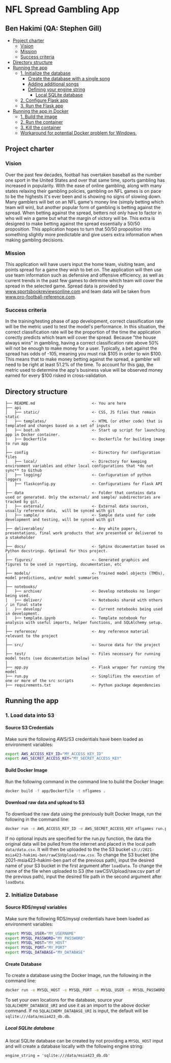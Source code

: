 # NFL Spread Gambling App
## Ben Hakimi (QA: Stephen Gill)

<!-- toc -->

- [Project charter](#project-charter)
  * [Vision](#vision)
  * [Mission](#mission)
  * [Success criteria ](#success-criteria)
- [Directory structure](#directory-structure)
- [Running the app](#running-the-app)
  * [1. Initialize the database](#1-initialize-the-database)
    + [Create the database with a single song](#create-the-database-with-a-single-song)
    + [Adding additional songs](#adding-additional-songs)
    + [Defining your engine string](#defining-your-engine-string)
      - [Local SQLite database](#local-sqlite-database)
  * [2. Configure Flask app](#2-configure-flask-app)
  * [3. Run the Flask app](#3-run-the-flask-app)
- [Running the app in Docker](#running-the-app-in-docker)
  * [1. Build the image](#1-build-the-image)
  * [2. Run the container](#2-run-the-container)
  * [3. Kill the container](#3-kill-the-container)
  * [Workaround for potential Docker problem for Windows.](#workaround-for-potential-docker-problem-for-windows)

<!-- tocstop -->

## Project charter
### Vision
Over the past few decades, football has overtaken baseball as the number one sport in the United States and over that same time, sports gambling has increased in popularity. With the ease of online gambling, along with many states relaxing their gambling policies, gambling on NFL games is on pace to be the highests it's ever been and is showing no signs of slowing down. Many gamblers will bet on an NFL game's money line (simply betting which team will win), but another popular form of gambling is betting against the spread. When betting against the spread, betters not only have to factor in who will win a game but what the margin of victory will be. This extra is designed to make betting against the spread essentially a 50/50 proposition. This application hopes to turn that 50/50 proposition into something slightly more predictable and give users extra information when making gambling decisions.

### Mission
This application will have users input the home team, visiting team, and points spread for a game they wish to bet on. The application will then use use team information such as defensive and offensive efficiency, as well as current trends in the past few games to detrmine which team will cover the spread in the selected game. Spread data is provided by www.sportsbookreviewsonline.com and team data will be taken from www.pro-football-reference.com.

### Success criteria 
In the training/testing phase of app development, correct classification rate will be the metric used to test the model's performance. In this situation, the correct classification rate will be the proportion of the time the application corectly predicts which team will cover the spread. Because "the house always wins" in gambling, having a correct classification rate above 50% will not be enough to make money for a user. Typically, a bet against the spread has odds of -105, meaning you must risk $105 in order to win $100. This means that to make money betting against the spread, a gambler will need to be right at least 51.2% of the time. To account for this gap, the metric used to determine the app's business value will be observed money earned for every $100 risked in cross-validation.


## Directory structure 

```
├── README.md                         <- You are here
├── api
│   ├── static/                       <- CSS, JS files that remain static
│   ├── templates/                    <- HTML (or other code) that is templated and changes based on a set of inputs
│   ├── boot.sh                       <- Start up script for launching app in Docker container.
│   ├── Dockerfile                    <- Dockerfile for building image to run app  
│
├── config                            <- Directory for configuration files 
│   ├── local/                        <- Directory for keeping environment variables and other local configurations that *do not sync** to Github 
│   ├── logging/                      <- Configuration of python loggers
│   ├── flaskconfig.py                <- Configurations for Flask API 
│
├── data                              <- Folder that contains data used or generated. Only the external/ and sample/ subdirectories are tracked by git. 
│   ├── external/                     <- External data sources, usually reference data,  will be synced with git
│   ├── sample/                       <- Sample data used for code development and testing, will be synced with git
│
├── deliverables/                     <- Any white papers, presentations, final work products that are presented or delivered to a stakeholder 
│
├── docs/                             <- Sphinx documentation based on Python docstrings. Optional for this project. 
│
├── figures/                          <- Generated graphics and figures to be used in reporting, documentation, etc
│
├── models/                           <- Trained model objects (TMOs), model predictions, and/or model summaries
│
├── notebooks/
│   ├── archive/                      <- Develop notebooks no longer being used.
│   ├── deliver/                      <- Notebooks shared with others / in final state
│   ├── develop/                      <- Current notebooks being used in development.
│   ├── template.ipynb                <- Template notebook for analysis with useful imports, helper functions, and SQLAlchemy setup. 
│
├── reference/                        <- Any reference material relevant to the project
│
├── src/                              <- Source data for the project 
│
├── test/                             <- Files necessary for running model tests (see documentation below) 
│
├── app.py                            <- Flask wrapper for running the model 
├── run.py                            <- Simplifies the execution of one or more of the src scripts  
├── requirements.txt                  <- Python package dependencies 
```

## Running the app

### 1. Load data into S3

#### Source S3 Credentials

Make sure the following AWS/S3 credentials have been loaded as environment variables:

```bash
export AWS_ACCESS_KEY_ID="MY_ACCESS_KEY_ID"
export AWS_SECRET_ACCESS_KEY="MY_SECRET_ACCESS_KEY"
```

#### Build Docker Image

Run the following command in the command line to build the Docker Image:

```bash
docker build -f app/Dockerfile -t nflgames .
```

#### Download raw data and upload to S3

To download the raw data using the previously built Docker Image, run the following in the command line:

```bash
docker run -e AWS_ACCESS_KEY_ID -e AWS_SECRET_ACCESS_KEY nflgames run.py loadData 2021-msia423-hakimi-ben rawCSVUpload/raw.csv
```

If no optional inputs are specified for the run.py function, the data the original data will be pulled from the internet and placed in the local path `data/data.csv`. It will then be uploaded to the the S3 bucket `s3://2021-msia423-hakimi-ben/rawCSVUpload/raw.csv`. To change the S3 bucket (the 2021-msia423-hakimi-ben part of the previous path), input the desired name of your S3 bucket in the first argument after `loadData`. To change the name of the file when uploaded to S3 (the rawCSVUpload/raw.csv part of the previous path), input the desired file path in the second argument after `loadData`.

### 2. Initialize Database

#### Source RDS/mysql variables

Make sure the following RDS/mysql credentials have been loaded as environment variables:

```bash
export MYSQL_USER="MY_USERNAME"
export MYSQL_PASSWORD="MY_PASSWORD"
export MYSQL_HOST="MY_HOST"
export MYSQL_PORT="MY_PORT"
export MYSQL_DATABASE="MY_DATABASE"
```

#### Create Database

To create a database using the Docker Image, run the following in the command line:

```bash
docker run -e MYSQL_HOST -e MYSQL_PORT -e MYSQL_USER -e MYSQL_PASSWORD -e MYSQL_DATABSE -e SQLALCHEMY_DATABASE_URI nflgames run.py createDB
```

To set your own locations for the database, source your `SQLALCHEMY_DATABASE_URI` and use it as an import to the above docker command. If no `SQLALCHEMY_DATABASE_URI` is input, the default will be `sqlite:///data/msia423_db.db`.

##### Local SQLite database

A local SQLite database can be created by not providing a `MYSQL_HOST` input and will create a database locally with the following engine string:

`engine_string = 'sqlite:///data/msia423_db.db'`


 
